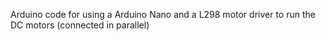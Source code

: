 Arduino code for using a Arduino Nano and a L298 motor driver to run the DC motors (connected in parallel)
